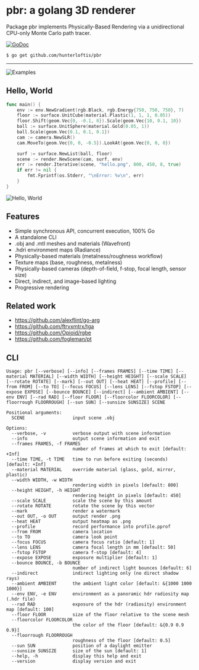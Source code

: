 # pbr: a golang 3D renderer

Package pbr implements Physically-Based Rendering via a unidirectional CPU-only Monte Carlo path tracer.

[![GoDoc](https://godoc.org/github.com/hunterloftis/pbr/pbr?status.svg)](https://godoc.org/github.com/hunterloftis/pbr/pbr)

```bash
$ go get github.com/hunterloftis/pbr
```

---

![Examples](https://user-images.githubusercontent.com/364501/44284436-a29a8b80-a22f-11e8-96db-7ab6ebebef1e.jpg)

## Hello, World

```go
func main() {
	env := env.NewGradient(rgb.Black, rgb.Energy{750, 750, 750}, 7)
	floor := surface.UnitCube(material.Plastic(1, 1, 1, 0.05))
	floor.Shift(geom.Vec{0, -0.1, 0}).Scale(geom.Vec{10, 0.1, 10})
	ball := surface.UnitSphere(material.Gold(0.05, 1))
	ball.Scale(geom.Vec{0.1, 0.1, 0.1})
	cam := camera.NewSLR()
	cam.MoveTo(geom.Vec{0, 0, -0.5}).LookAt(geom.Vec{0, 0, 0})

	surf := surface.NewList(ball, floor)
	scene := render.NewScene(cam, surf, env)
	err := render.Iterative(scene, "hello.png", 800, 450, 8, true)
	if err != nil {
		fmt.Fprintf(os.Stderr, "\nError: %v\n", err)
	}
}
```

![Hello, World](https://user-images.githubusercontent.com/364501/44286751-35d7bf00-a238-11e8-91c5-5a1ea208f726.png)

## Features

- Simple synchronous API, concurrent execution, 100% Go
- A standalone CLI
- .obj and .mtl meshes and materials (Wavefront)
- .hdri environment maps (Radiance)
- Physically-based materials (metalness/roughness workflow)
- Texture maps (base, roughness, metalness)
- Physically-based cameras (depth-of-field, f-stop, focal length, sensor size)
- Direct, indirect, and image-based lighting
- Progressive rendering

## Related work

- https://github.com/alexflint/go-arg
- https://github.com/ftrvxmtrx/tga
- https://github.com/Opioid/rgbe
- https://github.com/fogleman/pt

## CLI

```
Usage: pbr [--verbose] [--info] [--frames FRAMES] [--time TIME] [--material MATERIAL] [--width WIDTH] [--height HEIGHT] [--scale SCALE] [--rotate ROTATE] [--mark] [--out OUT] [--heat HEAT] [--profile] [--from FROM] [--to TO] [--focus FOCUS] [--lens LENS] [--fstop FSTOP] [--expose EXPOSE] [--bounce BOUNCE] [--indirect] [--ambient AMBIENT] [--env ENV] [--rad RAD] [--floor FLOOR] [--floorcolor FLOORCOLOR] [--floorrough FLOORROUGH] [--sun SUN] [--sunsize SUNSIZE] SCENE

Positional arguments:
  SCENE                  input scene .obj

Options:
  --verbose, -v          verbose output with scene information
  --info                 output scene information and exit
  --frames FRAMES, -f FRAMES
                         number of frames at which to exit [default: +Inf]
  --time TIME, -t TIME   time to run before exiting (seconds) [default: +Inf]
  --material MATERIAL    override material (glass, gold, mirror, plastic)
  --width WIDTH, -w WIDTH
                         rendering width in pixels [default: 800]
  --height HEIGHT, -h HEIGHT
                         rendering height in pixels [default: 450]
  --scale SCALE          scale the scene by this amount
  --rotate ROTATE        rotate the scene by this vector
  --mark                 render a watermark
  --out OUT, -o OUT      output render .png
  --heat HEAT            output heatmap as .png
  --profile              record performance into profile.pprof
  --from FROM            camera location
  --to TO                camera look point
  --focus FOCUS          camera focus ratio [default: 1]
  --lens LENS            camera focal length in mm [default: 50]
  --fstop FSTOP          camera f-stop [default: 4]
  --expose EXPOSE        exposure multiplier [default: 1]
  --bounce BOUNCE, -b BOUNCE
                         number of indirect light bounces [default: 6]
  --indirect             indirect lighting only (no direct shadow rays)
  --ambient AMBIENT      the ambient light color [default: &{1000 1000 1000}]
  --env ENV, -e ENV      environment as a panoramic hdr radiosity map (.hdr file)
  --rad RAD              exposure of the hdr (radiosity) environment map [default: 100]
  --floor FLOOR          size of the floor relative to the scene mesh
  --floorcolor FLOORCOLOR
                         the color of the floor [default: &{0.9 0.9 0.9}]
  --floorrough FLOORROUGH
                         roughness of the floor [default: 0.5]
  --sun SUN              position of a daylight emitter
  --sunsize SUNSIZE      size of the sun [default: 1]
  --help, -h             display this help and exit
  --version              display version and exit
  ```